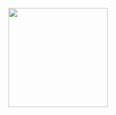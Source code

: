 <p align="center">
  <img src="http://mipsprotection.com/wp-content/uploads/2018/05/mips-logo-for-web.svg" width="200"/>
</p>
